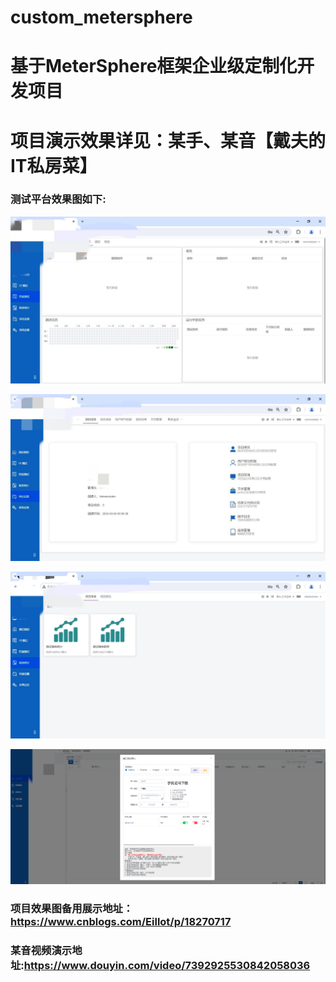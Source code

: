 # custom_metersphere
# 基于MeterSphere框架企业级定制化开发项目

# 项目演示效果详见：某手、某音【戴夫的IT私房菜】

### 测试平台效果图如下:
![工具平台效果图](https://github.com/Eillot/custom_metersphere/blob/c17e55c50c216aeb2c21e040fda673ebf9535316/001.jpg)
 
![工具平台效果图](https://github.com/Eillot/custom_metersphere/blob/c17e55c50c216aeb2c21e040fda673ebf9535316/002.jpg)
 
![工具平台效果图](https://github.com/Eillot/custom_metersphere/blob/c17e55c50c216aeb2c21e040fda673ebf9535316/003.jpg)
   
![工具平台效果图](https://github.com/Eillot/custom_metersphere/blob/c17e55c50c216aeb2c21e040fda673ebf9535316/006.png)

### 项目效果图备用展示地址：https://www.cnblogs.com/Eillot/p/18270717
### 某音视频演示地址:https://www.douyin.com/video/7392925530842058036
